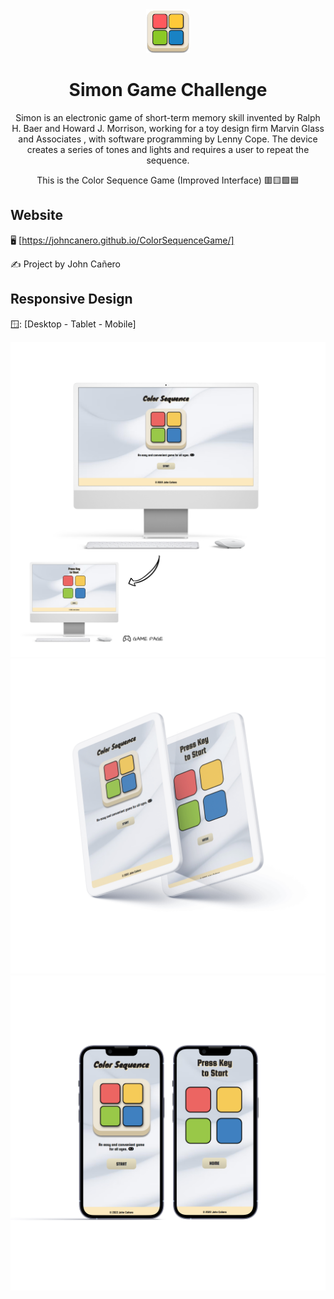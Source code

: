 <!-- markdownlint-configure-file {
  "MD013": {
    "code_blocks": false,
    "tables": false
  },
  "MD033": false,
  "MD041": false
} -->

<div align="center">
  <a href="https://johncanero.github.io/ColorSequenceGame/" target="_blank">
    <img alt="simon-logo" height="70" src="/images/colorSequenceLogo.png"/>
  </a>
</div>

<div align="center">

# Simon Game Challenge

Simon is an electronic game of short-term memory skill invented by Ralph H. Baer
and Howard J. Morrison, working for a toy design firm Marvin Glass and Associates
, with software programming by Lenny Cope. The device creates a series of tones
and lights and requires a user to repeat the sequence.

This is the Color Sequence Game (Improved Interface) 🟥🟨🟩🟦

</div>

## Website

🖥️ [https://johncanero.github.io/ColorSequenceGame/]

✍️ Project by John Cañero

## Responsive Design

🪟: [Desktop - Tablet - Mobile]

![Desktop View - Simon Game](/images/desktopView.jpg)
![Tablet View - Simon Game](/images/tabletView.jpg)
![Mobile View - Simon Game](/images/mobileResponsive.jpg)
